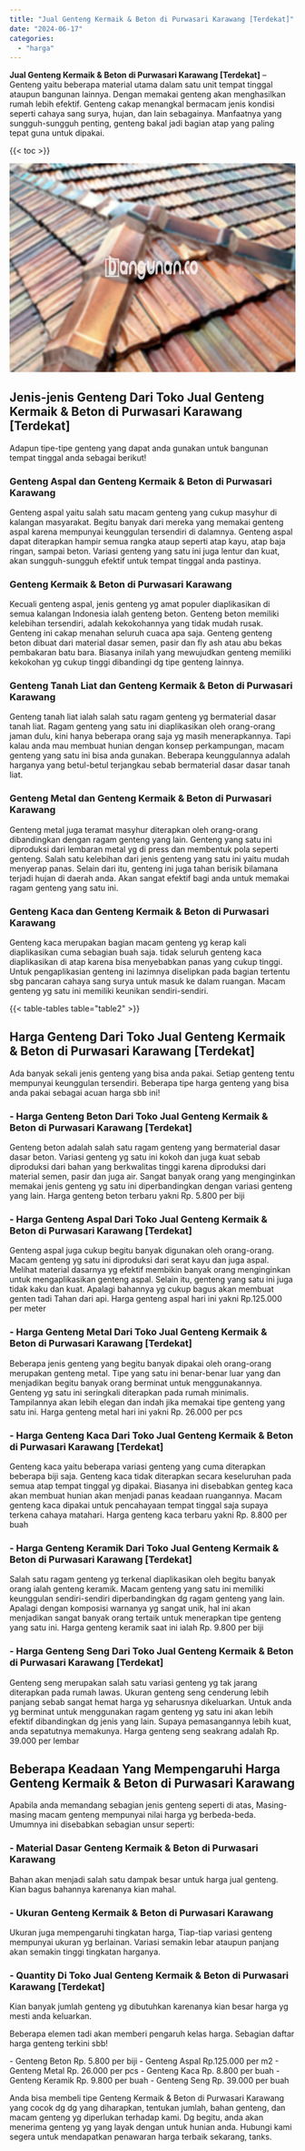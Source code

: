 ```yaml
---
title: "Jual Genteng Kermaik & Beton di Purwasari Karawang [Terdekat]"
date: "2024-06-17"
categories: 
  - "harga"
---
```


**Jual Genteng Kermaik & Beton di Purwasari Karawang \[Terdekat\]** – Genteng yaitu beberapa material utama dalam satu unit tempat tinggal ataupun bangunan lainnya. Dengan memakai genteng akan menghasilkan rumah lebih efektif. Genteng cakap menangkal bermacam jenis kondisi seperti cahaya sang surya, hujan, dan lain sebagainya. Manfaatnya yang sungguh-sungguh penting, genteng bakal jadi bagian atap yang paling tepat guna untuk dipakai.

{{< toc >}}

![Jual Genteng Kermaik & Beton di Purwasari Karawang [Terdekat]](/images/genteng-minimalis-murah28.png)

## Jenis-jenis Genteng Dari Toko Jual Genteng Kermaik & Beton di Purwasari Karawang \[Terdekat\]

Adapun tipe-tipe genteng yang dapat anda gunakan untuk bangunan tempat tinggal anda sebagai berikut!

### Genteng Aspal dan Genteng Kermaik & Beton di Purwasari Karawang

Genteng aspal yaitu salah satu macam genteng yang cukup masyhur di kalangan masyarakat. Begitu banyak dari mereka yang memakai genteng aspal karena mempunyai keunggulan tersendiri di dalamnya. Genteng aspal dapat diterapkan hampir semua rangka ataup seperti atap kayu, atap baja ringan, sampai beton. Variasi genteng yang satu ini juga lentur dan kuat, akan sungguh-sungguh efektif untuk tempat tinggal anda pastinya.

### Genteng Kermaik & Beton di Purwasari Karawang

Kecuali genteng aspal, jenis genteng yg amat populer diaplikasikan di semua kalangan Indonesia ialah genteng beton. Genteng beton memiliki kelebihan tersendiri, adalah kekokohannya yang tidak mudah rusak. Genteng ini cakap menahan seluruh cuaca apa saja. Genteng genteng beton dibuat dari material dasar semen, pasir dan fly ash atau abu bekas pembakaran batu bara. Biasanya inilah yang mewujudkan genteng memiliki kekokohan yg cukup tinggi dibandingi dg tipe genteng lainnya.

### Genteng Tanah Liat dan Genteng Kermaik & Beton di Purwasari Karawang

Genteng tanah liat ialah salah satu ragam genteng yg bermaterial dasar tanah liat. Ragam genteng yang satu ini diaplikasikan oleh orang-orang jaman dulu, kini hanya beberapa orang saja yg masih menerapkannya. Tapi kalau anda mau membuat hunian dengan konsep perkampungan, macam genteng yang satu ini bisa anda gunakan. Beberapa keunggulannya adalah harganya yang betul-betul terjangkau sebab bermaterial dasar dasar tanah liat.

### Genteng Metal dan Genteng Kermaik & Beton di Purwasari Karawang

Genteng metal juga teramat masyhur diterapkan oleh orang-orang dibandingkan dengan ragam genteng yang lain. Genteng yang satu ini diproduksi dari lembaran metal yg di press dan membentuk pola seperti genteng. Salah satu kelebihan dari jenis genteng yang satu ini yaitu mudah menyerap panas. Selain dari itu, genteng ini juga tahan berisik bilamana terjadi hujan di daerah anda. Akan sangat efektif bagi anda untuk memakai ragam genteng yang satu ini.

### Genteng Kaca dan Genteng Kermaik & Beton di Purwasari Karawang

Genteng kaca merupakan bagian macam genteng yg kerap kali diaplikasikan cuma sebagian buah saja. tidak seluruh genteng kaca diaplikasikan di atap karena bisa menyebabkan panas yang cukup tinggi. Untuk pengaplikasian genteng ini lazimnya diselipkan pada bagian tertentu sbg pancaran cahaya sang surya untuk masuk ke dalam ruangan. Macam genteng yg satu ini memiliki keunikan sendiri-sendiri.

{{< table-tables table="table2" >}}

## Harga Genteng Dari Toko Jual Genteng Kermaik & Beton di Purwasari Karawang \[Terdekat\]

Ada banyak sekali jenis genteng yang bisa anda pakai. Setiap genteng tentu mempunyai keunggulan tersendiri. Beberapa tipe harga genteng yang bisa anda pakai sebagai acuan harga sbb ini!

### \- Harga Genteng Beton Dari Toko Jual Genteng Kermaik & Beton di Purwasari Karawang \[Terdekat\]

Genteng beton adalah salah satu ragam genteng yang bermaterial dasar dasar beton. Variasi genteng yg satu ini kokoh dan juga kuat sebab diproduksi dari bahan yang berkwalitas tinggi karena diproduksi dari material semen, pasir dan juga air. Sangat banyak orang yang menginginkan memakai jenis genteng yg satu ini diperbandingkan dengan variasi genteng yang lain. Harga genteng beton terbaru yakni Rp. 5.800 per biji

### \- Harga Genteng Aspal Dari Toko Jual Genteng Kermaik & Beton di Purwasari Karawang \[Terdekat\]

Genteng aspal juga cukup begitu banyak digunakan oleh orang-orang. Macam genteng yg satu ini diproduksi dari serat kayu dan juga aspal. Melihat material dasarnya yg efektif membikin banyak orang menginginkan untuk mengaplikasikan genteng aspal. Selain itu, genteng yang satu ini juga tidak kaku dan kuat. Apalagi bahannya yg cukup bagus akan membuat genten tadi Tahan dari api. Harga genteng aspal hari ini yakni Rp.125.000 per meter

### \- Harga Genteng Metal Dari Toko Jual Genteng Kermaik & Beton di Purwasari Karawang \[Terdekat\]

Beberapa jenis genteng yang begitu banyak dipakai oleh orang-orang merupakan genteng metal. Tipe yang satu ini benar-benar luar yang dan menjadikan begitu banyak orang berminat untuk menggunakannya. Genteng yg satu ini seringkali diterapkan pada rumah minimalis. Tampilannya akan lebih elegan dan indah jika memakai tipe genteng yang satu ini. Harga genteng metal hari ini yakni Rp. 26.000 per pcs

### \- Harga Genteng Kaca Dari Toko Jual Genteng Kermaik & Beton di Purwasari Karawang \[Terdekat\]

Genteng kaca yaitu beberapa variasi genteng yang cuma diterapkan beberapa biji saja. Genteng kaca tidak diterapkan secara keseluruhan pada semua atap tempat tinggal yg dipakai. Biasanya ini disebabkan genteg kaca akan membuat hunian akan menjadi panas keadaan ruangannya. Macam genteng kaca dipakai untuk pencahayaan tempat tinggal saja supaya terkena cahaya matahari. Harga genteng kaca terbaru yakni Rp. 8.800 per buah

### \- Harga Genteng Keramik Dari Toko Jual Genteng Kermaik & Beton di Purwasari Karawang \[Terdekat\]

Salah satu ragam genteng yg terkenal diaplikasikan oleh begitu banyak orang ialah genteng keramik. Macam genteng yang satu ini memiliki keunggulan sendiri-sendiri diperbandingkan dg ragam genteng yang lain. Apalagi dengan komposisi warnanya yg sangat unik, hal ini akan menjadikan sangat banyak orang tertaik untuk menerapkan tipe genteng yang satu ini. Harga genteng keramik saat ini ialah Rp. 9.800 per biji

### \- Harga Genteng Seng Dari Toko Jual Genteng Kermaik & Beton di Purwasari Karawang \[Terdekat\]

Genteng seng merupakan salah satu variasi genteng yg tak jarang diterapkan pada rumah lawas. Ukuran genteng seng cenderung lebih panjang sebab sangat hemat harga yg seharusnya dikeluarkan. Untuk anda yg berminat untuk menggunakan ragam genteng yg satu ini akan lebih efektif dibandingkan dg jenis yang lain. Supaya pemasangannya lebih kuat, anda sepatutnya memakunya. Harga genteng seng seakrang adalah Rp. 39.000 per lembar

## Beberapa Keadaan Yang Mempengaruhi Harga Genteng Kermaik & Beton di Purwasari Karawang

Apabila anda memandang sebagian jenis genteng seperti di atas, Masing-masing macam genteng mempunyai nilai harga yg berbeda-beda. Umumnya ini disebabkan sebagian unsur seperti:

### \- Material Dasar Genteng Kermaik & Beton di Purwasari Karawang

Bahan akan menjadi salah satu dampak besar untuk harga jual genteng. Kian bagus bahannya karenanya kian mahal.

### \- Ukuran Genteng Kermaik & Beton di Purwasari Karawang

Ukuran juga mempengaruhi tingkatan harga, Tiap-tiap variasi genteng mempunyai ukuran yg berlainan. Variasi semakin lebar ataupun panjang akan semakin tinggi tingkatan harganya.

### \- Quantity Di Toko Jual Genteng Kermaik & Beton di Purwasari Karawang \[Terdekat\]

Kian banyak jumlah genteng yg dibutuhkan karenanya kian besar harga yg mesti anda keluarkan.

Beberapa elemen tadi akan memberi pengaruh kelas harga. Sebagian daftar harga genteng terkini sbb!

\- Genteng Beton Rp. 5.800 per biji - Genteng Aspal Rp.125.000 per m2 - Genteng Metal Rp. 26.000 per pcs - Genteng Kaca Rp. 8.800 per buah - Genteng Keramik Rp. 9.800 per buah - Genteng Seng Rp. 39.000 per buah

Anda bisa membeli tipe Genteng Kermaik & Beton di Purwasari Karawang yang cocok dg dg yang diharapkan, tentukan jumlah, bahan genteng, dan macam genteng yg diperlukan terhadap kami. Dg begitu, anda akan menerima genteng yg yang layak dengan untuk hunian anda. Hubungi kami segera untuk mendapatkan penawaran harga terbaik sekarang, tanks.
